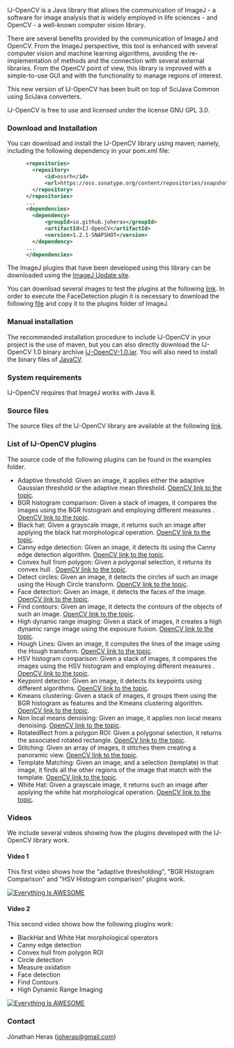 IJ-OpenCV is a Java library that allows the communication of ImageJ - a software for image analysis that is widely employed in life sciences - and OpenCV - a well-known computer vision library.

There are several benefits provided by the communication of ImageJ and OpenCV. From the ImageJ perspective, this tool is enhanced with several computer vision and machine learning algorithms, avoiding the re-implementation of methods and the connection with several external libraries. From the OpenCV point of view, this library is improved with a simple-to-use GUI and with the functionality to manage regions of interest.

This new version of IJ-OpenCV has been built on top of SciJava Common using SciJava converters.

IJ-OpenCV is free to use and licensed under the license GNU GPL 3.0.

### Download and Installation
You can download and install the IJ-OpenCV library using maven; namely, including the following dependency in your pom.xml file:
```xml
      <repositories>
        <repository>
            <id>ossrh</id>
            <url>https://oss.sonatype.org/content/repositories/snapshots</url>
        </repository>
      </repositories>
      ...
      <dependencies>
        <dependency>
            <groupId>io.github.joheras</groupId>
            <artifactId>IJ-OpenCV</artifactId>
            <version>1.2.1-SNAPSHOT</version>
        </dependency>
      ...
      </dependencies>
```

The ImageJ plugins that have been developed using this library can be downloaded using the [ImageJ Update site](http://sites.imagej.net/IJ-OpenCV/).

You can download several images to test the plugins at the following [link](https://github.com/joheras/IJ-OpenCV/blob/master/utils/images.zip).
In order to execute the FaceDetection plugin it is necessary to download the following [file](https://github.com/joheras/IJ-OpenCV/blob/master/utils/haarcascade_frontalface_alt.xml) and copy it to the plugins folder of ImageJ.

### Manual installation
The recommended installation procedure to include IJ-OpenCV in your project is the use of maven, but you can also directly download the IJ-OpenCV 1.0 binary archive [IJ-OpenCV-1.0.jar](http://search.maven.org/remotecontent?filepath=io/github/joheras/IJ-OpenCV/1.0/IJ-OpenCV-1.0.jar). You will also need to install the binary files of [JavaCV](https://github.com/bytedeco/javacv).

### System requirements
IJ-OpenCV requires that ImageJ works with Java 8.

### Source files
The source files of the IJ-OpenCV library are available at the following [link](https://github.com/joheras/IJ-OpenCV).

### List of IJ-OpenCV plugins
The source code of the following plugins can be found in the examples folder. 
* Adaptive threshold: Given an image, it applies either the adaptive Gaussian threshold or the adaptive mean threshold. [OpenCV link to the topic](http://docs.opencv.org/2.4/modules/imgproc/doc/miscellaneous_transformations.html?highlight=adaptive%20threshold#adaptivethreshold).
* BGR histogram comparison: Given a stack of images, it compares the images using the BGR histogram and employing different measures . [OpenCV link to the topic](http://docs.opencv.org/2.4/doc/tutorials/imgproc/histograms/histogram_calculation/histogram_calculation.html?highlight=histogram).
* Black hat: Given a grayscale image, it returns such an image after applying the black hat morphological operation. [OpenCV link to the topic](http://docs.opencv.org/2.4/doc/tutorials/imgproc/opening_closing_hats/opening_closing_hats.html?highlight=black%20hat#black-hat).
* Canny edge detection: Given an image, it detects its using the Canny edge detection algorithm. [OpenCV link to the topic](http://docs.opencv.org/2.4/modules/imgproc/doc/feature_detection.html?highlight=canny%20edge%20detection#void%20Canny%28InputArray%20image,%20OutputArray%20edges,%20double%20threshold1,%20double%20threshold2,%20int%20apertureSize,%20bool%20L2gradient%29).
* Convex hull from polygon: Given a polygonal selection, it returns its convex hull . [OpenCV link to the topic](http://docs.opencv.org/2.4/doc/tutorials/imgproc/shapedescriptors/hull/hull.html?highlight=convex%20hull).
* Detect circles: Given an image, it detects the circles of such an image using the Hough Circle transform. [OpenCV link to the topic](http://docs.opencv.org/2.4/doc/tutorials/imgproc/imgtrans/hough_circle/hough_circle.html?highlight=hough%20circles).
* Face detection: Given an image, it detects the faces of the image. [OpenCV link to the topic](http://docs.opencv.org/2.4/modules/contrib/doc/facerec/facerec_tutorial.html).
* Find contours: Given an image, it detects the contours of the objects of such an image. [OpenCV link to the topic](http://docs.opencv.org/2.4/doc/tutorials/imgproc/shapedescriptors/find_contours/find_contours.html?highlight=find%20contours).
* High dynamic range imaging: Given a stack of images, it creates a high dynamic range image using the exposure fusion. [OpenCV link to the topic](http://docs.opencv.org/3.0-beta/doc/tutorials/photo/hdr_imaging/hdr_imaging.html).
* Hough Lines: Given an image, it computes the lines of the image using the Hough transform. [OpenCV link to the topic](http://docs.opencv.org/2.4/doc/tutorials/imgproc/imgtrans/hough_lines/hough_lines.html?highlight=hough%20lines).
* HSV histogram comparison: Given a stack of images, it compares the images using the HSV histogram and employing different measures . [OpenCV link to the topic](http://docs.opencv.org/2.4/doc/tutorials/imgproc/histograms/histogram_calculation/histogram_calculation.html?highlight=histogram).
* Keypoint detector: Given an image, it detects its keypoints using different algorithms. [OpenCV link to the topic](http://docs.opencv.org/2.4/modules/features2d/doc/common_interfaces_of_feature_detectors.html?highlight=keypoint).
* Kmeans clustering: Given a stack of images, it groups them using the BGR histogram as features and the Kmeans clustering algorithm. [OpenCV link to the topic](http://docs.opencv.org/2.4/modules/core/doc/clustering.html?highlight=kmeans).
* Non local means denoising: Given an image, it applies non local means denoising. [OpenCV link to the topic](http://docs.opencv.org/2.4/modules/photo/doc/denoising.html).
* RotatedRect from a polygon ROI: Given a polygonal selection, it returns the associated rotated rectangle. [OpenCV link to the topic](http://docs.opencv.org/2.4/modules/core/doc/basic_structures.html?highlight=rotated%20rect#RotatedRect).
* Stitching: Given an array of images, it stitches them creating a panoramic view. [OpenCV link to the topic](http://docs.opencv.org/2.4/modules/stitching/doc/introduction.html?highlight=stitching).
* Template Matching: Given an image, and a selection (template) in that image, it finds all the other regions of the image that match with the template. [OpenCV link to the topic](http://docs.opencv.org/2.4/doc/tutorials/imgproc/histograms/template_matching/template_matching.html?highlight=template%20matching).
* White Hat: Given a grayscale image, it returns such an image after applying the white hat morphological operation. [OpenCV link to the topic](http://docs.opencv.org/2.4/doc/tutorials/imgproc/opening_closing_hats/opening_closing_hats.html?highlight=black%20hat#top-hat).

### Videos
We include several videos showing how the plugins developed with the IJ-OpenCV library work.

#### Video 1
This first video shows how the "adaptive thresholding", "BGR Histogram Comparison" and "HSV Histogram comparison" plugins work.

[![Everything Is AWESOME](http://www.mailpoet.com/wp-content/uploads/2012/01/wysija-youtube-color-player.png)](https://www.youtube.com/watch?v=ERoqTnUOayA)

#### Video 2
This second video shows how the following plugins work:
* BlackHat and White Hat morphological operators
* Canny edge detection
* Convex hull from polygon ROI
* Circle detection
* Measure oxidation
* Face detection
* Find Contours
* High Dynamic Range Imaging

[![Everything Is AWESOME](http://www.mailpoet.com/wp-content/uploads/2012/01/wysija-youtube-color-player.png)](https://www.youtube.com/watch?v=BMGhKQZWhs8)


### Contact
Jónathan Heras (joheras@gmail.com)
